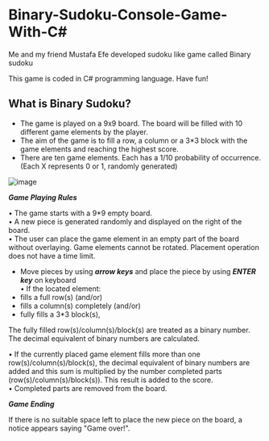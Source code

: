 # Binary-Sudoku-Console-Game-With-C#

Me and my friend Mustafa Efe developed sudoku like game called Binary sudoku <br />

This game is coded in C# programming language. Have fun! <br />

## What is Binary Sudoku?

- The game is played on a 9x9 board. The board will be filled with 10 different game elements by the player. <br />
- The aim of the game is to fill a row, a column or a 3*3 block with the game elements and reaching the highest score. <br />
- There are ten game elements. Each has a 1/10 probability of occurrence. (Each X represents 0 or 1, randomly generated) <br />

![image](https://user-images.githubusercontent.com/73299618/152333967-f8a34b18-0cd3-404a-99bd-65eb82f8f72e.png)

***Game Playing Rules***

•	The game starts with a 9*9 empty board. <br />
•	A new piece is generated randomly and displayed on the right of the board. <br />
•	The user can place the game element in an empty part of the board without overlaying. Game elements cannot be rotated. Placement operation does not have a time limit. <br />
- Move pieces by using ***arrow keys*** and place the piece by using ***ENTER key*** on keyboard <br />
•	If the located element:  <br />
-	fills a full row(s) (and/or) <br />
-	fills a column(s) completely (and/or) <br />
-	fully fills a 3*3 block(s), <br />

The fully filled row(s)/column(s)/block(s) are treated as a binary number. The decimal equivalent of  binary numbers are calculated. <br />

•	If the currently placed game element fills more than one row(s)/column(s)/block(s), the decimal equivalent of binary numbers are added and this sum is multiplied by the number completed parts (row(s)/column(s)/block(s)). This result is added to the score. <br />
•	Completed parts are removed from the board. <br />

***Game Ending***

If there is no suitable space left to place the new piece on the board, a notice appears saying "Game over!".  <br />
